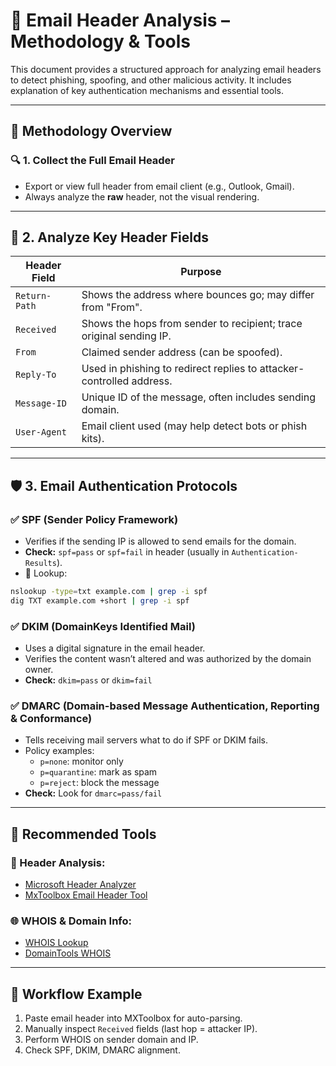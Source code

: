 # 📧 Email Header Analysis – Methodology & Tools

This document provides a structured approach for analyzing email headers to detect phishing, spoofing, and other malicious activity. It includes explanation of key authentication mechanisms and essential tools.

---

## 🧭 Methodology Overview

### 🔍 1. Collect the Full Email Header
- Export or view full header from email client (e.g., Outlook, Gmail).
- Always analyze the **raw** header, not the visual rendering.

---

## 🧪 2. Analyze Key Header Fields

| Header Field      | Purpose                                                                 |
|-------------------|-------------------------------------------------------------------------|
| `Return-Path`     | Shows the address where bounces go; may differ from "From".            |
| `Received`        | Shows the hops from sender to recipient; trace original sending IP.     |
| `From`            | Claimed sender address (can be spoofed).                                |
| `Reply-To`        | Used in phishing to redirect replies to attacker-controlled address.    |
| `Message-ID`      | Unique ID of the message, often includes sending domain.                |
| `User-Agent`      | Email client used (may help detect bots or phish kits).                 |

---

## 🛡️ 3. Email Authentication Protocols

### ✅ SPF (Sender Policy Framework)
- Verifies if the sending IP is allowed to send emails for the domain.
- **Check:** `spf=pass` or `spf=fail` in header (usually in `Authentication-Results`).
- 🔧 Lookup:
```bash
nslookup -type=txt example.com | grep -i spf
dig TXT example.com +short | grep -i spf
```

### ✅ DKIM (DomainKeys Identified Mail)
- Uses a digital signature in the email header.
- Verifies the content wasn’t altered and was authorized by the domain owner.
- **Check:** `dkim=pass` or `dkim=fail`

### ✅ DMARC (Domain-based Message Authentication, Reporting & Conformance)
- Tells receiving mail servers what to do if SPF or DKIM fails.
- Policy examples:
  - `p=none`: monitor only
  - `p=quarantine`: mark as spam
  - `p=reject`: block the message
- **Check:** Look for `dmarc=pass/fail`

---

## 🧰 Recommended Tools

### 🔎 Header Analysis:
- [Microsoft Header Analyzer](https://mha.azurewebsites.net/)
- [MxToolbox Email Header Tool](https://mxtoolbox.com/Public/Tools/EmailHeaders)

### 🌐 WHOIS & Domain Info:
- [WHOIS Lookup](https://www.whois.com/whois/)
- [DomainTools WHOIS](https://whois.domaintools.com/)

---

## 🔄 Workflow Example

1. Paste email header into  MXToolbox for auto-parsing.
2. Manually inspect `Received` fields (last hop = attacker IP).
3. Perform WHOIS on sender domain and IP.
4. Check SPF, DKIM, DMARC alignment.
